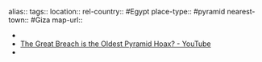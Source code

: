alias::
tags::
location::
rel-country:: #Egypt
place-type:: #pyramid
nearest-town:: #Giza
map-url::

-
- [The Great Breach is the Oldest Pyramid Hoax? - YouTube](https://www.youtube.com/watch?v=_GZ4krAyOUs)
-
